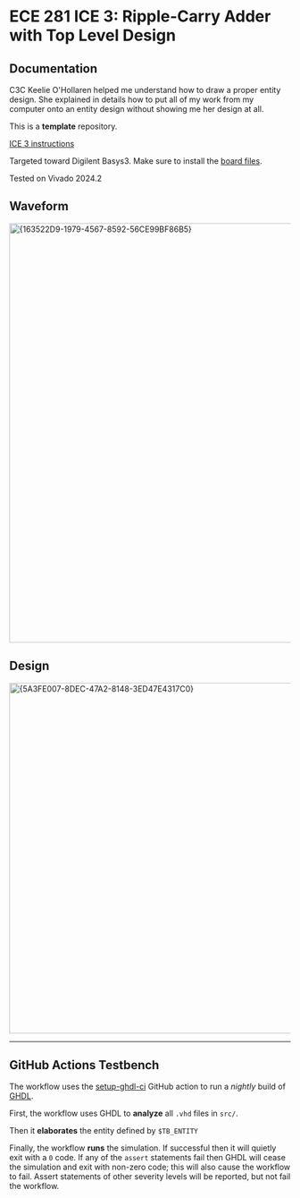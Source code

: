 # ECE 281 ICE 3: Ripple-Carry Adder with Top Level Design

## Documentation
C3C Keelie O'Hollaren helped me understand how to draw a proper entity design. She explained in details how to put all of my work from my computer onto an entity design without showing me her design at all.

This is a **template** repository.

[ICE 3 instructions](https://usafa-ece.github.io/ece281-book/ICE/ICE3.html)

Targeted toward Digilent Basys3. Make sure to install the [board files](https://github.com/Xilinx/XilinxBoardStore/tree/2018.2/boards/Digilent/basys3).

Tested on Vivado 2024.2

## Waveform
<img width="750" alt="{163522D9-1979-4567-8592-56CE99BF86B5}" src="https://github.com/user-attachments/assets/8ffa0d46-8621-45e6-bb71-8b3c8a7aed20" />

## Design
<img width="627" alt="{5A3FE007-8DEC-47A2-8148-3ED47E4317C0}" src="https://github.com/user-attachments/assets/da2ea6a3-4a76-4d04-8589-0a49740ec7a9" />



---

## GitHub Actions Testbench

The workflow uses the [setup-ghdl-ci](https://github.com/ghdl/setup-ghdl-ci) GitHub action
to run a *nightly* build of [GHDL](https://ghdl.github.io/ghdl/).

First, the workflow uses GHDL to **analyze** all `.vhd` files in `src/`.

Then it **elaborates** the entity defined by `$TB_ENTITY`

Finally, the workflow **runs** the simulation. If successful then it will quietly exit with a `0` code.
If any of the `assert` statements fail then GHDL will cease the simulation and exit with non-zero code; this will also cause the workflow to fail.
Assert statements of other severity levels will be reported, but not fail the workflow.
